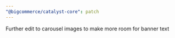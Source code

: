 ```yaml
---
"@bigcommerce/catalyst-core": patch
---
```


Further edit to carousel images to make more room for banner text
